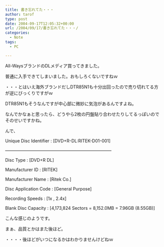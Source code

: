 ```yaml
---
title: 書き忘れてた・・・
author: tarof
type: post
date: 2004-09-17T12:05:32+00:00
url: /2004/09/17/書き忘れてた・・・/
categories:
  - Note
tags:
  - PC

---
```

All-WaysブランドのDLメディア買ってきました。
  
普通に入手できてしまいました。おもしろくないですねｗ
  
・・・とはいえ海外ブランドだしDTR85N1も十分出回ったので売り切れてる方が逆にびっくりですがｗ

DTR85N1もそうなんですが中心部に微妙に気泡があるんですよね。
  
なんでかなぁと思ったら、どうやら2枚の円盤貼り合わせたりしてるっぽいのでそのせいですかね。
  
んで、

Unique Disc Identifier : [DVD+R-DL:RITEK-D01-001]
  
&#8212;&#8212;&#8212;&#8212;&#8212;&#8212;&#8212;&#8212;&#8212;&#8212;&#8212;&#8212;&#8212;&#8212;&#8212;&#8212;&#8212;&#8212;&#8212;&#8212;&#8212;&#8212;&#8212;&#8212;&#8211;
  
Disc Type : [DVD+R DL]
  
Manufacturer ID : [RITEK]
  
Manufacturer Name : [Ritek Co.]
  
Disc Application Code : [General Purpose]
  
Recording Speeds : [1x &#44; 2.4x]
  
Blank Disc Capacity : [4&#44;173&#44;824 Sectors = 8&#44;152.0MB = 7.96GB (8.55GB)]

こんな感じのようです。
  
まぁ、品質とかはまた後ほど。
  
・・・・後ほどがいつになるかはわかりませんけどねｗ